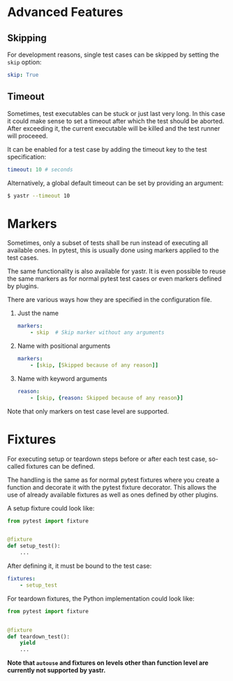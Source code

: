 # Advanced Features

## Skipping

For development reasons, single test cases can be skipped by setting the `skip` option:

```yaml
skip: True
```

## Timeout

Sometimes, test executables can be stuck or just last very long. In this case it could make sense to set a timeout after which the test should be aborted. After exceeding it, the current executable will be killed and the test runner will proceeed.

It can be enabled for a test case by adding the timeout key to the test specification:

```yaml
timeout: 10 # seconds
```

Alternatively, a global default timeout can be set by providing an argument:

```bash
$ yastr --timeout 10
```

# Markers

Sometimes, only a subset of tests shall be run instead of executing all available ones. In pytest, this is usually done using markers applied to the test cases.

The same functionality is also available for yastr. It is even possible to reuse the same markers as for normal pytest test cases or even markers defined by plugins.

There are various ways how they are specified in the configuration file.

1. Just the name
    ```yaml
    markers:
        - skip  # Skip marker without any arguments
    ```
2. Name with positional arguments
    ```yaml
    markers:
        - [skip, [Skipped because of any reason]]
    ```
3. Name with keyword arguments
    ```yaml
    reason:
        - [skip, {reason: Skipped because of any reason}]
    ```

Note that only markers on test case level are supported.

# Fixtures

For executing setup or teardown steps before or after each test case, so-called fixtures can be defined.

The handling is the same as for normal pytest fixtures where you create a function and decorate it with the pytest fixture decorator. This allows the use of already available fixtures as well as ones defined by other plugins.

A setup fixture could look like:

```python
from pytest import fixture


@fixture
def setup_test():
    ...
```

After defining it, it must be bound to the test case:

```yaml
fixtures:
    - setup_test
```

For teardown fixtures, the Python implementation could look like:

```python
from pytest import fixture


@fixture
def teardown_test():
    yield
    ...
```

**Note that `autouse` and fixtures on levels other than function level are currently not supported by yastr.**
